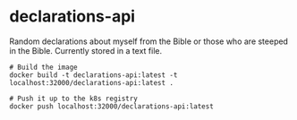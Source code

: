 # declarations-api

Random declarations about myself from the Bible or those who are steeped in the Bible.  Currently stored in a text file.

```
# Build the image
docker build -t declarations-api:latest -t localhost:32000/declarations-api:latest .

# Push it up to the k8s registry
docker push localhost:32000/declarations-api:latest
```
